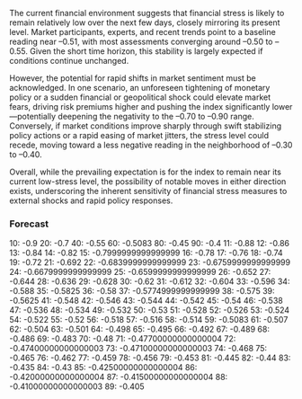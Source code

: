 The current financial environment suggests that financial stress is likely to remain relatively low over the next few days, closely mirroring its present level. Market participants, experts, and recent trends point to a baseline reading near –0.51, with most assessments converging around –0.50 to –0.55. Given the short time horizon, this stability is largely expected if conditions continue unchanged.

However, the potential for rapid shifts in market sentiment must be acknowledged. In one scenario, an unforeseen tightening of monetary policy or a sudden financial or geopolitical shock could elevate market fears, driving risk premiums higher and pushing the index significantly lower—potentially deepening the negativity to the –0.70 to –0.90 range. Conversely, if market conditions improve sharply through swift stabilizing policy actions or a rapid easing of market jitters, the stress level could recede, moving toward a less negative reading in the neighborhood of –0.30 to –0.40.

Overall, while the prevailing expectation is for the index to remain near its current low-stress level, the possibility of notable moves in either direction exists, underscoring the inherent sensitivity of financial stress measures to external shocks and rapid policy responses.

### Forecast

10: -0.9
20: -0.7
40: -0.55
60: -0.5083
80: -0.45
90: -0.4
11: -0.88
12: -0.86
13: -0.84
14: -0.82
15: -0.7999999999999999
16: -0.78
17: -0.76
18: -0.74
19: -0.72
21: -0.692
22: -0.6839999999999999
23: -0.6759999999999999
24: -0.6679999999999999
25: -0.6599999999999999
26: -0.652
27: -0.644
28: -0.636
29: -0.628
30: -0.62
31: -0.612
32: -0.604
33: -0.596
34: -0.588
35: -0.5825
36: -0.58
37: -0.5774999999999999
38: -0.575
39: -0.5625
41: -0.548
42: -0.546
43: -0.544
44: -0.542
45: -0.54
46: -0.538
47: -0.536
48: -0.534
49: -0.532
50: -0.53
51: -0.528
52: -0.526
53: -0.524
54: -0.522
55: -0.52
56: -0.518
57: -0.516
58: -0.514
59: -0.5083
61: -0.507
62: -0.504
63: -0.501
64: -0.498
65: -0.495
66: -0.492
67: -0.489
68: -0.486
69: -0.483
70: -0.48
71: -0.47700000000000004
72: -0.47400000000000003
73: -0.47100000000000003
74: -0.468
75: -0.465
76: -0.462
77: -0.459
78: -0.456
79: -0.453
81: -0.445
82: -0.44
83: -0.435
84: -0.43
85: -0.42500000000000004
86: -0.42000000000000004
87: -0.41500000000000004
88: -0.41000000000000003
89: -0.405